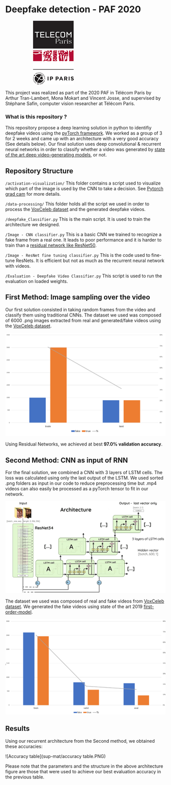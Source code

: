 # Deepfake detection - PAF 2020
&nbsp; &nbsp; &nbsp; &nbsp; &nbsp; &nbsp; &nbsp; &nbsp; &nbsp; &nbsp; &nbsp; ![Télécom Paris](sup-mat/telecom.png)

This project was realized as part of the 2020 PAF in Télécom Paris by Arthur Tran-Lambert, Mona Mokart and Vincent Josse, and supervised by Stéphane Safin, computer vision researcher at Télécom Paris.

 

### What is this repository ?
This repository propose a deep learning solution in python to identifiy deepfake videos using the [pyTorch framework](https://pytorch.org/). We worked as a group of 3 for 2 weeks and came up with an architecture with a very good accuracy (See details below). Our final solution uses deep convolutional & recurrent neural networks in order to classify whether a video was generated by [state of the art deep video-generating models](https://github.com/AliaksandrSiarohin/first-order-model), or not.

## Repository Structure

`/activation-visualization/` This folder contains a script used to visualize which part of the image is used by the CNN to take a decision. See [Pytorch grad cam](https://github.com/jacobgil/pytorch-grad-cam) for more details.

`/data-processing/` This folder holds all the script we used in order to process the [VoxCeleb dataset](http://www.robots.ox.ac.uk/~vgg/data/voxceleb/) and the generated deepfake videos. 

`/deepfake_Classifier.py` This is the main script. It is used to train the architecture we designed.

`/Image - CNN classifier.py` This is a basic CNN we trained to recognize a fake frame from a real one. It leads to poor performance and it is harder to train than a [residual network like ResNet50](https://arxiv.org/abs/1512.03385).

`/Image - ResNet fine tuning classifier.py` This is the code used to fine-tune ResNets. It is efficient but not as much as the recurrent neural network with videos.

`/Evaluation - Deepfake Video Classifier.py` This script is used to run the evaluation on loaded weights.

## First Method: Image sampling over the video
Our first solution consisted in taking random frames from the video and classify them using traditional CNNs. 
The dataset we used was composed of 6000 .png images extracted from real and generated/fake videos using the [VoxCeleb dataset](http://www.robots.ox.ac.uk/~vgg/data/voxceleb/).

![Images dataset](sup-mat/image_dataset_repartition.PNG)

Using Residual Networks, we achieved at best **97.0% validation accuracy**.


## Second Method: CNN as input of RNN
For the final solution, we combined a CNN with 3 layers of LSTM cells. The loss was calculated using only the last output of the LSTM. 
We used sorted .png folders as input in our code to reduce preprocessing time but .mp4 videos can also easily be processed as a pyTorch tensor to fit in our network. 

![Architecture of the final solution](sup-mat/architecture.png)

The dataset we used was composed of real and fake videos from [VoxCeleb dataset](http://www.robots.ox.ac.uk/~vgg/data/voxceleb/). We generated the fake videos using state of the art 2019 [first-order-model](https://github.com/AliaksandrSiarohin/first-order-model).

![Video dataset](sup-mat/video_dataset.png)


## Results
Using our recurrent architecture from the Second method, we obtained these accuracies:

![Accuracy table](sup-mat/accuracy table.PNG)

Please note that the parameters and the structure in the above architecture figure are those that were used to achieve our best evaluation accuracy in the previous table.

